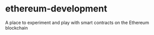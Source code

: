 # ethereum-development
A place to experiment and play with smart contracts on the Ethereum blockchain
